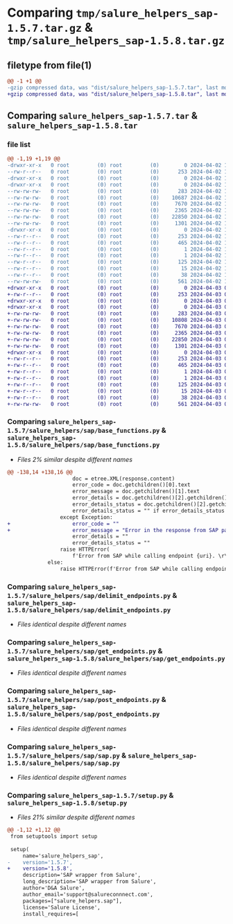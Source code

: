 # Comparing `tmp/salure_helpers_sap-1.5.7.tar.gz` & `tmp/salure_helpers_sap-1.5.8.tar.gz`

## filetype from file(1)

```diff
@@ -1 +1 @@
-gzip compressed data, was "dist/salure_helpers_sap-1.5.7.tar", last modified: Tue Apr  2 18:52:01 2024, max compression
+gzip compressed data, was "dist/salure_helpers_sap-1.5.8.tar", last modified: Wed Apr  3 08:43:24 2024, max compression
```

## Comparing `salure_helpers_sap-1.5.7.tar` & `salure_helpers_sap-1.5.8.tar`

### file list

```diff
@@ -1,19 +1,19 @@
-drwxr-xr-x   0 root         (0) root         (0)        0 2024-04-02 18:52:01.000000 salure_helpers_sap-1.5.7/
--rw-r--r--   0 root         (0) root         (0)      253 2024-04-02 18:52:01.000000 salure_helpers_sap-1.5.7/PKG-INFO
-drwxr-xr-x   0 root         (0) root         (0)        0 2024-04-02 18:52:01.000000 salure_helpers_sap-1.5.7/salure_helpers/
-drwxr-xr-x   0 root         (0) root         (0)        0 2024-04-02 18:52:01.000000 salure_helpers_sap-1.5.7/salure_helpers/sap/
--rw-rw-rw-   0 root         (0) root         (0)      283 2024-04-02 18:51:45.000000 salure_helpers_sap-1.5.7/salure_helpers/sap/__init__.py
--rw-rw-rw-   0 root         (0) root         (0)    10687 2024-04-02 18:51:45.000000 salure_helpers_sap-1.5.7/salure_helpers/sap/base_functions.py
--rw-rw-rw-   0 root         (0) root         (0)     7670 2024-04-02 18:51:45.000000 salure_helpers_sap-1.5.7/salure_helpers/sap/delimit_endpoints.py
--rw-rw-rw-   0 root         (0) root         (0)     2365 2024-04-02 18:51:45.000000 salure_helpers_sap-1.5.7/salure_helpers/sap/get_endpoints.py
--rw-rw-rw-   0 root         (0) root         (0)    22850 2024-04-02 18:51:45.000000 salure_helpers_sap-1.5.7/salure_helpers/sap/post_endpoints.py
--rw-rw-rw-   0 root         (0) root         (0)     1301 2024-04-02 18:51:45.000000 salure_helpers_sap-1.5.7/salure_helpers/sap/sap.py
-drwxr-xr-x   0 root         (0) root         (0)        0 2024-04-02 18:52:01.000000 salure_helpers_sap-1.5.7/salure_helpers_sap.egg-info/
--rw-r--r--   0 root         (0) root         (0)      253 2024-04-02 18:52:01.000000 salure_helpers_sap-1.5.7/salure_helpers_sap.egg-info/PKG-INFO
--rw-r--r--   0 root         (0) root         (0)      465 2024-04-02 18:52:01.000000 salure_helpers_sap-1.5.7/salure_helpers_sap.egg-info/SOURCES.txt
--rw-r--r--   0 root         (0) root         (0)        1 2024-04-02 18:52:01.000000 salure_helpers_sap-1.5.7/salure_helpers_sap.egg-info/dependency_links.txt
--rw-r--r--   0 root         (0) root         (0)        1 2024-04-02 18:52:01.000000 salure_helpers_sap-1.5.7/salure_helpers_sap.egg-info/not-zip-safe
--rw-r--r--   0 root         (0) root         (0)      125 2024-04-02 18:52:01.000000 salure_helpers_sap-1.5.7/salure_helpers_sap.egg-info/requires.txt
--rw-r--r--   0 root         (0) root         (0)       15 2024-04-02 18:52:01.000000 salure_helpers_sap-1.5.7/salure_helpers_sap.egg-info/top_level.txt
--rw-r--r--   0 root         (0) root         (0)       38 2024-04-02 18:52:01.000000 salure_helpers_sap-1.5.7/setup.cfg
--rw-rw-rw-   0 root         (0) root         (0)      561 2024-04-02 18:51:45.000000 salure_helpers_sap-1.5.7/setup.py
+drwxr-xr-x   0 root         (0) root         (0)        0 2024-04-03 08:43:24.000000 salure_helpers_sap-1.5.8/
+-rw-r--r--   0 root         (0) root         (0)      253 2024-04-03 08:43:24.000000 salure_helpers_sap-1.5.8/PKG-INFO
+drwxr-xr-x   0 root         (0) root         (0)        0 2024-04-03 08:43:24.000000 salure_helpers_sap-1.5.8/salure_helpers/
+drwxr-xr-x   0 root         (0) root         (0)        0 2024-04-03 08:43:24.000000 salure_helpers_sap-1.5.8/salure_helpers/sap/
+-rw-rw-rw-   0 root         (0) root         (0)      283 2024-04-03 08:43:06.000000 salure_helpers_sap-1.5.8/salure_helpers/sap/__init__.py
+-rw-rw-rw-   0 root         (0) root         (0)    10808 2024-04-03 08:43:06.000000 salure_helpers_sap-1.5.8/salure_helpers/sap/base_functions.py
+-rw-rw-rw-   0 root         (0) root         (0)     7670 2024-04-03 08:43:06.000000 salure_helpers_sap-1.5.8/salure_helpers/sap/delimit_endpoints.py
+-rw-rw-rw-   0 root         (0) root         (0)     2365 2024-04-03 08:43:06.000000 salure_helpers_sap-1.5.8/salure_helpers/sap/get_endpoints.py
+-rw-rw-rw-   0 root         (0) root         (0)    22850 2024-04-03 08:43:06.000000 salure_helpers_sap-1.5.8/salure_helpers/sap/post_endpoints.py
+-rw-rw-rw-   0 root         (0) root         (0)     1301 2024-04-03 08:43:06.000000 salure_helpers_sap-1.5.8/salure_helpers/sap/sap.py
+drwxr-xr-x   0 root         (0) root         (0)        0 2024-04-03 08:43:24.000000 salure_helpers_sap-1.5.8/salure_helpers_sap.egg-info/
+-rw-r--r--   0 root         (0) root         (0)      253 2024-04-03 08:43:24.000000 salure_helpers_sap-1.5.8/salure_helpers_sap.egg-info/PKG-INFO
+-rw-r--r--   0 root         (0) root         (0)      465 2024-04-03 08:43:24.000000 salure_helpers_sap-1.5.8/salure_helpers_sap.egg-info/SOURCES.txt
+-rw-r--r--   0 root         (0) root         (0)        1 2024-04-03 08:43:24.000000 salure_helpers_sap-1.5.8/salure_helpers_sap.egg-info/dependency_links.txt
+-rw-r--r--   0 root         (0) root         (0)        1 2024-04-03 08:43:24.000000 salure_helpers_sap-1.5.8/salure_helpers_sap.egg-info/not-zip-safe
+-rw-r--r--   0 root         (0) root         (0)      125 2024-04-03 08:43:24.000000 salure_helpers_sap-1.5.8/salure_helpers_sap.egg-info/requires.txt
+-rw-r--r--   0 root         (0) root         (0)       15 2024-04-03 08:43:24.000000 salure_helpers_sap-1.5.8/salure_helpers_sap.egg-info/top_level.txt
+-rw-r--r--   0 root         (0) root         (0)       38 2024-04-03 08:43:24.000000 salure_helpers_sap-1.5.8/setup.cfg
+-rw-rw-rw-   0 root         (0) root         (0)      561 2024-04-03 08:43:06.000000 salure_helpers_sap-1.5.8/setup.py
```

### Comparing `salure_helpers_sap-1.5.7/salure_helpers/sap/base_functions.py` & `salure_helpers_sap-1.5.8/salure_helpers/sap/base_functions.py`

 * *Files 2% similar despite different names*

```diff
@@ -138,14 +138,16 @@
                     doc = etree.XML(response.content)
                     error_code = doc.getchildren()[0].text
                     error_message = doc.getchildren()[1].text
                     error_details = doc.getchildren()[2].getchildren()[4].getchildren()[0].getchildren()[1].text
                     error_details_status = doc.getchildren()[2].getchildren()[4].getchildren()[0].getchildren()[3].text
                     error_details_status = "" if error_details_status is None else f"\r\nReal Status: {error_details_status}\r\n"
                 except Exception:
+                    error_code = ""
+                    error_message = "Error in the response from SAP parsing the XML"
                     error_details = ""
                     error_details_status = ""
                 raise HTTPError(
                     f'Error from SAP while calling endpoint {uri}. \r\nThe message is \"{error_message}\" with code {error_code}, \r\nDetails: {error_details}{error_details_status}', response=response)
             else:
                 raise HTTPError(f'Error from SAP while calling endpoint {uri}. There is no message with code {response.status_code}', response=response)
```

### Comparing `salure_helpers_sap-1.5.7/salure_helpers/sap/delimit_endpoints.py` & `salure_helpers_sap-1.5.8/salure_helpers/sap/delimit_endpoints.py`

 * *Files identical despite different names*

### Comparing `salure_helpers_sap-1.5.7/salure_helpers/sap/get_endpoints.py` & `salure_helpers_sap-1.5.8/salure_helpers/sap/get_endpoints.py`

 * *Files identical despite different names*

### Comparing `salure_helpers_sap-1.5.7/salure_helpers/sap/post_endpoints.py` & `salure_helpers_sap-1.5.8/salure_helpers/sap/post_endpoints.py`

 * *Files identical despite different names*

### Comparing `salure_helpers_sap-1.5.7/salure_helpers/sap/sap.py` & `salure_helpers_sap-1.5.8/salure_helpers/sap/sap.py`

 * *Files identical despite different names*

### Comparing `salure_helpers_sap-1.5.7/setup.py` & `salure_helpers_sap-1.5.8/setup.py`

 * *Files 21% similar despite different names*

```diff
@@ -1,12 +1,12 @@
 from setuptools import setup
 
 setup(
     name='salure_helpers_sap',
-    version='1.5.7',
+    version='1.5.8',
     description='SAP wrapper from Salure',
     long_description='SAP wrapper from Salure',
     author='D&A Salure',
     author_email='support@salureconnnect.com',
     packages=["salure_helpers.sap"],
     license='Salure License',
     install_requires=[
```

